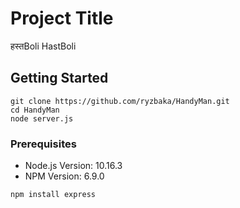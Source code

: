 # Project Title

हस्तBoli HastBoli

## Getting Started

```
git clone https://github.com/ryzbaka/HandyMan.git
cd HandyMan
node server.js
```
### Prerequisites
* Node.js Version: 10.16.3
* NPM Version: 6.9.0
```
npm install express
```

